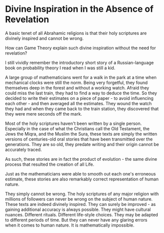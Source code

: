 # Divine Inspiration in the Absence of Revelation

A basic tenet of all Abrahamic religions is that their holy scriptures are divinely inspired and cannot be wrong.

How can Game Theory explain such divine inspiration without the need for revelation?

I still vividly remember the introductory short story of a Russian-language book on probability theory I read when I was still a kid.

A large group of mathematicians went for a walk in the park at a time when mechanical clocks were still the norm. Being very forgetful, they found themselves deep in the forest and without a working watch. Afraid they could miss the last train, they had to find a way to deduce the time. So they decided to write their estimates on a piece of paper - to avoid influencing each other - and then averaged all the estimates. They wound the watch they had and when they came back to the train station, they discovered that they were mere seconds off the mark.

Most of the holy scriptures haven't been written by a single person. Especially in the case of what the Christians call the Old Testament, the Jews the Miqra, and the Muslim the Sura, these texts are simply the written versions of centuries-old oral stories that have been transmitted over the generations. They are so old, they predate writing and their origin cannot be accurately traced.

As such, these stories are in fact the product of evolution - the same divine process that resulted the creation of all Life.

Just as the mathematicians were able to smooth out each one's erroneous estimate, these stories are also remarkably correct representation of human nature.

They simply cannot be wrong. The holy scriptures of any major religion with millions of followers can never be wrong on the subject of human nature. These texts are indeed divinely inspired. They can surely be improved - as gaining additional accuracy is always possible. They might have cultural nuances. Different rituals. Different life-style choices. They may be adapted to different periods of time. But they can never have any glaring errors when it comes to human nature. It is mathematically impossible.
